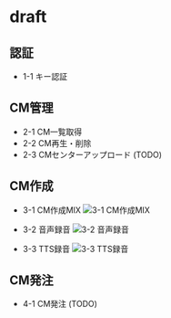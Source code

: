 # draft

## 認証

- 1-1 キー認証

## CM管理

- 2-1 CM一覧取得
- 2-2 CM再生・削除
- 2-3 CMセンターアップロード (TODO)

## CM作成

- 3-1 CM作成MIX ![3-1 CM作成MIX](http://www.plantuml.com/plantuml/proxy?src=https://raw.githubusercontent.com/openusen/umesse/master/documents/uml/s3-1.wsd?token=AHW2PB2P4MNI3UA6RP2BQ6S7GYL32)

- 3-2 音声録音 ![3-2 音声録音](http://www.plantuml.com/plantuml/proxy?src=https://raw.githubusercontent.com/openusen/umesse/master/documents/uml/s3-2.wsd?token=AHW2PB5ZYCDLNL76MVRFYIS7HIGFS)

- 3-3 TTS録音 ![3-3 TTS録音](http://www.plantuml.com/plantuml/proxy?src=https://raw.githubusercontent.com/openusen/umesse/master/documents/uml/s3-3.wsd?token=AHW2PB7INRR7G5HOGY33VFK7HIGHE)

## CM発注

- 4-1 CM発注 (TODO)
